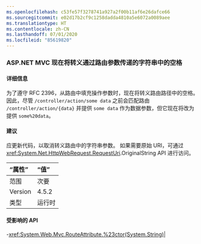 ```yaml
---
ms.openlocfilehash: c53fe57f3278741a927a2f00b11af6e26dafce66
ms.sourcegitcommit: e02d17b2cf9c1258dadda4810a5e6072a0089aee
ms.translationtype: HT
ms.contentlocale: zh-CN
ms.lasthandoff: 07/01/2020
ms.locfileid: "85619820"
---
```

### <a name="aspnet-mvc-now-escapes-spaces-in-strings-passed-in-via-route-parameters"></a>ASP.NET MVC 现在将转义通过路由参数传递的字符串中的空格

#### <a name="details"></a>详细信息

为了遵守 RFC 2396，从路由中填充操作参数时，现在将转义路由路径中的空格。 因此，尽管 <code>/controller/action/some data</code> 之前会匹配路由 <code>/controller/action/{data}</code> 并提供 <code>some data</code> 作为数据参数，但它现在将改为提供 <code>some%20data</code>。

#### <a name="suggestion"></a>建议

应更新代码，以取消转义路由中的字符串参数。 如果需要原始 URI，可通过 <xref:System.Net.HttpWebRequest.RequestUri>.OriginalString API 进行访问。

| “属性”    | “值”       |
|:--------|:------------|
| 范围   |次要|
|Version|4.5.2|
|类型|运行时

#### <a name="affected-apis"></a>受影响的 API

-<xref:System.Web.Mvc.RouteAttribute.%23ctor(System.String)></li></ul>|

